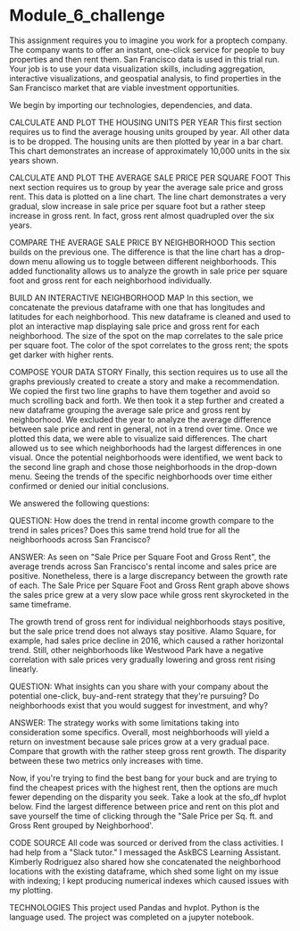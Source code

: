 # Module_6_challenge

This assignment requires you to imagine you work for a proptech company. The company wants to offer an instant, one-click service for people to buy properties and then rent them. San Francisco data is used in this trial run. Your job is to use your data visualization skills, including aggregation, interactive visualizations, and geospatial analysis, to find properties in the San Francisco market that are viable investment opportunities.

We begin by importing our technologies, dependencies, and data. 

CALCULATE AND PLOT THE HOUSING UNITS PER YEAR
This first section requires us to find the average housing units grouped by year. All other data is to be dropped. The housing units are then plotted by year in a bar chart. This chart demonstrates an increase of approximately 10,000 units in the six years shown. 

CALCULATE AND PLOT THE AVERAGE SALE PRICE PER SQUARE FOOT
This next section requires us to group by year the average sale price and gross rent. This data is plotted on a line chart. The line chart demonstrates a very gradual, slow increase in sale price per square foot but a rather steep increase in gross rent. In fact, gross rent almost quadrupled over the six years.

COMPARE THE AVERAGE SALE PRICE BY NEIGHBORHOOD
This section builds on the previous one. The difference is that the line chart has a drop-down menu allowing us to toggle between different neighborhoods. This added functionality allows us to analyze the growth in sale price per square foot and gross rent for each neighborhood individually. 

BUILD AN INTERACTIVE NEIGHBORHOOD MAP
In this section, we concatenate the previous dataframe with one that has longitudes and latitudes for each neighborhood. This new dataframe is cleaned and used to plot an interactive map displaying sale price and gross rent for each neighborhood. The size of the spot on the map correlates to the sale price per square foot. The color of the spot correlates to the gross rent; the spots get darker with higher rents. 

COMPOSE YOUR DATA STORY
Finally, this section requires us to use all the graphs previously created to create a story and make a recommendation. We copied the first two line graphs to have them together and avoid so much scrolling back and forth. We then took it a step further and created a new dataframe grouping the average sale price and gross rent by neighborhood. We excluded the year to analyze the average difference between sale price and rent in general, not in a trend over time. Once we plotted this data, we were able to visualize said differences. The chart allowed us to see which neighborhoods had the largest differences in one visual. Once the potential neighborhoods were identified, we went back to the second line graph and chose those neighborhoods in the drop-down menu. Seeing the trends of the specific neighborhoods over time either confirmed or denied our initial conclusions. 

We answered the following questions:

QUESTION: How does the trend in rental income growth compare to the trend in sales prices? Does this same trend hold true for all the neighborhoods across San Francisco?

ANSWER: As seen on "Sale Price per Square Foot and Gross Rent", the average trends across San Francisco's rental income and sales price are positive. Nonetheless, there is a large discrepancy between the growth rate of each. The Sale Price per Square Foot and Gross Rent graph above shows the sales price grew at a very slow pace while gross rent skyrocketed in the same timeframe.

The growth trend of gross rent for individual neighborhoods stays positive, but the sale price trend does not always stay positive. Alamo Square, for example, had sales price decline in 2016, which caused a rather horizontal trend. Still, other neighborhoods like Westwood Park have a negative correlation with sale prices very gradually lowering and gross rent rising linearly.


QUESTION: What insights can you share with your company about the potential one-click, buy-and-rent strategy that they're pursuing? Do neighborhoods exist that you would suggest for investment, and why?

ANSWER: The strategy works with some limitations taking into consideration some specifics. Overall, most neighborhoods will yield a return on investment because sale prices grow at a very gradual pace. Compare that growth with the rather steep gross rent growth. The disparity between these two metrics only increases with time.

Now, if you're trying to find the best bang for your buck and are trying to find the cheapest prices with the highest rent, then the options are much fewer depending on the disparity you seek. Take a look at the sfo_df hvplot below. Find the largest difference between price and rent on this plot and save yourself the time of clicking through the "Sale Price per Sq. ft. and Gross Rent grouped by Neighborhood'.



CODE SOURCE
All code was sourced or derived from the class activities. I had help from a "Slack tutor." I messaged the AskBCS Learning Assistant. Kimberly Rodriguez also shared how she concatenated the neighborhood locations with the existing dataframe, which shed some light on my issue with indexing; I kept producing numerical indexes which caused issues with my plotting. 



TECHNOLOGIES
This project used Pandas and hvplot. Python is the language used. The project was completed on a jupyter notebook. 